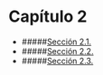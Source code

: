 # Capítulo 2

*  #####[Sección 2.1.](seccion21.md)
*  #####[Sección 2.2.](seccion22.md)
*  #####[Sección 2.3.](seccion23.md)

